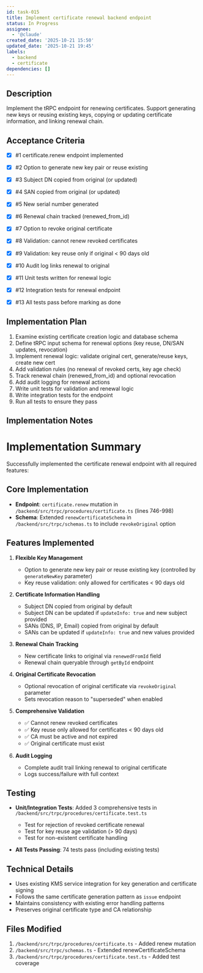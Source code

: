 ```yaml
---
id: task-015
title: Implement certificate renewal backend endpoint
status: In Progress
assignee:
  - '@claude'
created_date: '2025-10-21 15:50'
updated_date: '2025-10-21 19:45'
labels:
  - backend
  - certificate
dependencies: []
---
```


## Description

<!-- SECTION:DESCRIPTION:BEGIN -->
Implement the tRPC endpoint for renewing certificates. Support generating new keys or reusing existing keys, copying or updating certificate information, and linking renewal chain.
<!-- SECTION:DESCRIPTION:END -->

## Acceptance Criteria
<!-- AC:BEGIN -->
- [x] #1 certificate.renew endpoint implemented
- [x] #2 Option to generate new key pair or reuse existing
- [x] #3 Subject DN copied from original (or updated)
- [x] #4 SAN copied from original (or updated)
- [x] #5 New serial number generated
- [x] #6 Renewal chain tracked (renewed_from_id)
- [x] #7 Option to revoke original certificate
- [x] #8 Validation: cannot renew revoked certificates
- [x] #9 Validation: key reuse only if original < 90 days old
- [x] #10 Audit log links renewal to original

- [x] #11 Unit tests written for renewal logic
- [x] #12 Integration tests for renewal endpoint
- [x] #13 All tests pass before marking as done
<!-- AC:END -->

## Implementation Plan

<!-- SECTION:PLAN:BEGIN -->
1. Examine existing certificate creation logic and database schema
2. Define tRPC input schema for renewal options (key reuse, DN/SAN updates, revocation)
3. Implement renewal logic: validate original cert, generate/reuse keys, create new cert
4. Add validation rules (no renewal of revoked certs, key age check)
5. Track renewal chain (renewed_from_id) and optional revocation
6. Add audit logging for renewal actions
7. Write unit tests for validation and renewal logic
8. Write integration tests for the endpoint
9. Run all tests to ensure they pass
<!-- SECTION:PLAN:END -->

## Implementation Notes

<!-- SECTION:NOTES:BEGIN -->
# Implementation Summary

Successfully implemented the certificate renewal endpoint with all required features:

## Core Implementation

- **Endpoint**: `certificate.renew` mutation in `/backend/src/trpc/procedures/certificate.ts` (lines 746-998)
- **Schema**: Extended `renewCertificateSchema` in `/backend/src/trpc/schemas.ts` to include `revokeOriginal` option

## Features Implemented

1. **Flexible Key Management**
   - Option to generate new key pair or reuse existing key (controlled by `generateNewKey` parameter)
   - Key reuse validation: only allowed for certificates < 90 days old

2. **Certificate Information Handling**
   - Subject DN copied from original by default
   - Subject DN can be updated if `updateInfo: true` and new subject provided
   - SANs (DNS, IP, Email) copied from original by default
   - SANs can be updated if `updateInfo: true` and new values provided

3. **Renewal Chain Tracking**
   - New certificate links to original via `renewedFromId` field
   - Renewal chain queryable through `getById` endpoint

4. **Original Certificate Revocation**
   - Optional revocation of original certificate via `revokeOriginal` parameter
   - Sets revocation reason to "superseded" when enabled

5. **Comprehensive Validation**
   - ✅ Cannot renew revoked certificates
   - ✅ Key reuse only allowed for certificates < 90 days old
   - ✅ CA must be active and not expired
   - ✅ Original certificate must exist

6. **Audit Logging**
   - Complete audit trail linking renewal to original certificate
   - Logs success/failure with full context

## Testing

- **Unit/Integration Tests**: Added 3 comprehensive tests in `/backend/src/trpc/procedures/certificate.test.ts`
  - Test for rejection of revoked certificate renewal
  - Test for key reuse age validation (> 90 days)
  - Test for non-existent certificate handling

- **All Tests Passing**: 74 tests pass (including existing tests)

## Technical Details

- Uses existing KMS service integration for key generation and certificate signing
- Follows the same certificate generation pattern as `issue` endpoint
- Maintains consistency with existing error handling patterns
- Preserves original certificate type and CA relationship

## Files Modified

1. `/backend/src/trpc/procedures/certificate.ts` - Added renew mutation
2. `/backend/src/trpc/schemas.ts` - Extended renewCertificateSchema
3. `/backend/src/trpc/procedures/certificate.test.ts` - Added test coverage
<!-- SECTION:NOTES:END -->
